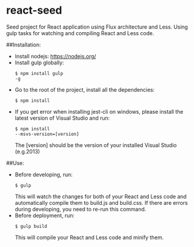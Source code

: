 # react-seed
Seed project for React application using Flux architecture and Less. 
Using gulp tasks for watching and compiling React and Less code.

##Installation:
- Install nodejs: https://nodejs.org/
- Install gulp globally: <pre><code>$ npm install gulp -g</code></pre>
- Go to the root of the project, install all the dependencies: <pre><code>$ npm install</code></pre>
- If you get error when installing jest-cli on windows, please install the latest version of Visual Studio and run: <pre><code>$ npm install --msvs-version=[version]</code></pre>The [version] should be the version of your installed Visual Studio (e.g.2013)

##Use:
- Before developing, run: <pre><code>$ gulp</code></pre> This will watch the changes for both of your React and Less code and automatically compile them to build.js and build.css. If there are errors during developing, you need to re-run this command.
- Before deployment, run: <pre><code>$ gulp build</code></pre> This will compile your React and Less code and minify them.
